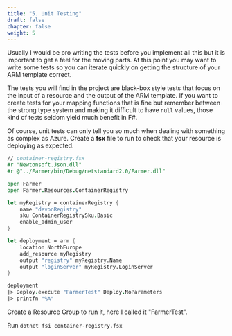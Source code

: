 ```yaml
---
title: "5. Unit Testing"
draft: false
chapter: false
weight: 5
---
```


Usually I would be pro writing the tests before you implement all this but it is important to get a feel for the moving parts. At this point you may want to write some tests so you can iterate quickly on getting the structure of your ARM template correct.

The tests you will find in the project are black-box style tests that focus on the input of a resource and the output of the ARM template. If you want to create tests for your mapping functions that is fine but remember between the strong type system and making it difficult to have `null` values, those kind of tests seldom yield much benefit in F#.

Of course, unit tests can only tell you so much when dealing with something as complex as Azure. Create a **fsx** file to run to check that your resource is deploying as expected.

```fsharp
// container-registry.fsx
#r "Newtonsoft.Json.dll"
#r @"../Farmer/bin/Debug/netstandard2.0/Farmer.dll"

open Farmer
open Farmer.Resources.ContainerRegistry

let myRegistry = containerRegistry {
    name "devonRegistry"
    sku ContainerRegistrySku.Basic
    enable_admin_user
}

let deployment = arm {
    location NorthEurope
    add_resource myRegistry
    output "registry" myRegistry.Name
    output "loginServer" myRegistry.LoginServer
}

deployment
|> Deploy.execute "FarmerTest" Deploy.NoParameters
|> printfn "%A"
```

Create a Resource Group to run it, here I called it "FarmerTest".

Run `dotnet fsi container-registry.fsx`
